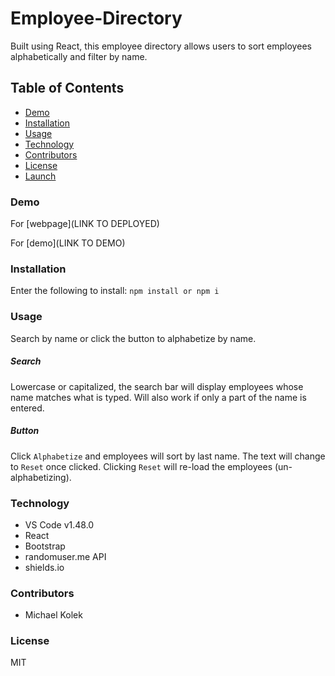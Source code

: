 # Employee-Directory

Built using React, this employee directory allows users to sort employees alphabetically and filter by name.

## Table of Contents

* [Demo](#demo)
* [Installation](#installation)
* [Usage](#usage)
* [Technology](#technology)
* [Contributors](#contributors)
* [License](#license)
* [Launch](#launch)

### Demo

For [webpage](LINK TO DEPLOYED)

For [demo](LINK TO DEMO)

### Installation

Enter the following to install:
`npm install or npm i`

### Usage

Search by name or click the button to alphabetize by name.

##### Search

Lowercase or capitalized, the search bar will display employees whose name matches what is typed. Will also work if only a part of the name is entered.

##### Button

Click `Alphabetize` and employees will sort by last name. The text will change to `Reset` once clicked. Clicking `Reset` will re-load the employees (un-alphabetizing).

### Technology

* VS Code v1.48.0
* React
* Bootstrap
* randomuser.me API
* shields.io

### Contributors

* Michael Kolek

### License

MIT